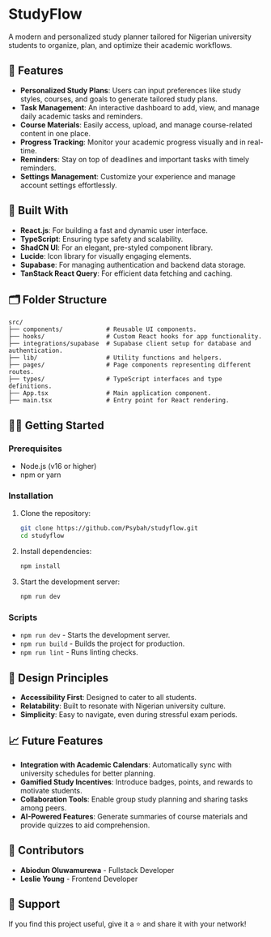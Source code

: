 # StudyFlow

A modern and personalized study planner tailored for Nigerian university students to organize, plan, and optimize their academic workflows.

## 🚀 Features

- **Personalized Study Plans**: Users can input preferences like study styles, courses, and goals to generate tailored study plans.
- **Task Management**: An interactive dashboard to add, view, and manage daily academic tasks and reminders.
- **Course Materials**: Easily access, upload, and manage course-related content in one place.
- **Progress Tracking**: Monitor your academic progress visually and in real-time.
- **Reminders**: Stay on top of deadlines and important tasks with timely reminders.
- **Settings Management**: Customize your experience and manage account settings effortlessly.


## 🔧 Built With

- **React.js**: For building a fast and dynamic user interface.
- **TypeScript**: Ensuring type safety and scalability.
- **ShadCN UI**: For an elegant, pre-styled component library.
- **Lucide**: Icon library for visually engaging elements.
- **Supabase**: For managing authentication and backend data storage.
- **TanStack React Query**: For efficient data fetching and caching.

## 🗂 Folder Structure

```
src/
├── components/            # Reusable UI components.
├── hooks/                 # Custom React hooks for app functionality.
├── integrations/supabase  # Supabase client setup for database and authentication.
├── lib/                   # Utility functions and helpers.
├── pages/                 # Page components representing different routes.
├── types/                 # TypeScript interfaces and type definitions.
├── App.tsx                # Main application component.
├── main.tsx               # Entry point for React rendering.
```

## 🏃‍♀️ Getting Started

### Prerequisites

- Node.js (v16 or higher)
- npm or yarn

### Installation

1. Clone the repository:

   ```bash
   git clone https://github.com/Psybah/studyflow.git
   cd studyflow
   ```

2. Install dependencies:

   ```bash
   npm install
   ```

3. Start the development server:

   ```bash
   npm run dev
   ```

### Scripts

- `npm run dev` - Starts the development server.
- `npm run build` - Builds the project for production.
- `npm run lint` - Runs linting checks.

## 🎨 Design Principles

- **Accessibility First**: Designed to cater to all students.
- **Relatability**: Built to resonate with Nigerian university culture.
- **Simplicity**: Easy to navigate, even during stressful exam periods.

## 📈 Future Features

- **Integration with Academic Calendars**: Automatically sync with university schedules for better planning.
- **Gamified Study Incentives**: Introduce badges, points, and rewards to motivate students.
- **Collaboration Tools**: Enable group study planning and sharing tasks among peers.
- **AI-Powered Features**: Generate summaries of course materials and provide quizzes to aid comprehension.

## 🤝 Contributors

- **Abiodun Oluwamurewa** - Fullstack Developer
- **Leslie Young** - Frontend Developer

## 🌟 Support

If you find this project useful, give it a ⭐️ and share it with your network!